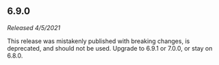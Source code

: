 ## 6.9.0

_Released 4/5/2021_

This release was mistakenly published with breaking changes, is deprecated, and
should not be used. Upgrade to 6.9.1 or 7.0.0, or stay on 6.8.0.
